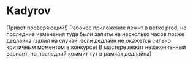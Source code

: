 # Kadyrov

Привет проверяющий!)
Рабочее приложение лежит в ветке prod, но последние изменения туда были залиты на несколько часов позже дедлайна (залил на случай, если дедлайн не окажется сильно критичным моментом в конкурсе)
В мастере лежит незаконченный вариант, но последний коммит тут в рамках дедлайна)
